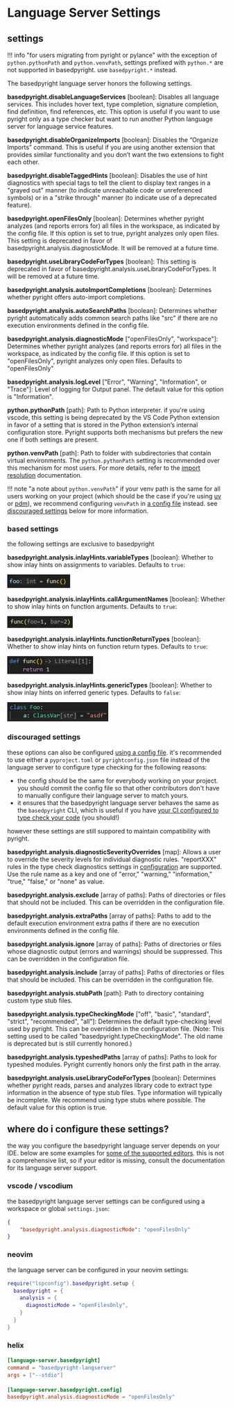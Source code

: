 # Language Server Settings

## settings

!!! info "for users migrating from pyright or pylance"
    with the exception of `python.pythonPath` and `python.venvPath`, settings prefixed with `python.*` are not supported in basedpyright. use `basedpyright.*` instead.

The basedpyright language server honors the following settings.

**basedpyright.disableLanguageServices** [boolean]: Disables all language services. This includes hover text, type completion, signature completion, find definition, find references, etc. This option is useful if you want to use pyright only as a type checker but want to run another Python language server for language service features.

**basedpyright.disableOrganizeImports** [boolean]: Disables the “Organize Imports” command. This is useful if you are using another extension that provides similar functionality and you don’t want the two extensions to fight each other.

**basedpyright.disableTaggedHints** [boolean]: Disables the use of hint diagnostics with special tags to tell the client to display text ranges in a "grayed out" manner (to indicate unreachable code or unreferenced symbols) or in a "strike through" manner (to indicate use of a deprecated feature).

**basedpyright.openFilesOnly** [boolean]: Determines whether pyright analyzes (and reports errors for) all files in the workspace, as indicated by the config file. If this option is set to true, pyright analyzes only open files. This setting is deprecated in favor of basedpyright.analysis.diagnosticMode. It will be removed at a future time.

**basedpyright.useLibraryCodeForTypes** [boolean]: This setting is deprecated in favor of basedpyright.analysis.useLibraryCodeForTypes. It will be removed at a future time.

**basedpyright.analysis.autoImportCompletions** [boolean]: Determines whether pyright offers auto-import completions.

**basedpyright.analysis.autoSearchPaths** [boolean]: Determines whether pyright automatically adds common search paths like "src" if there are no execution environments defined in the config file.

**basedpyright.analysis.diagnosticMode** ["openFilesOnly", "workspace"]: Determines whether pyright analyzes (and reports errors for) all files in the workspace, as indicated by the config file. If this option is set to "openFilesOnly", pyright analyzes only open files. Defaults to "openFilesOnly"

**basedpyright.analysis.logLevel** ["Error", "Warning", "Information", or "Trace"]: Level of logging for Output panel. The default value for this option is "Information".

**python.pythonPath** [path]: Path to Python interpreter. if you're using vscode, this setting is being deprecated by the VS Code Python extension in favor of a setting that is stored in the Python extension’s internal configuration store. Pyright supports both mechanisms but prefers the new one if both settings are present.

**python.venvPath** [path]: Path to folder with subdirectories that contain virtual environments. The `python.pythonPath` setting is recommended over this mechanism for most users. For more details, refer to the [import resolution](../usage/import-resolution.md#configuring-your-python-environment) documentation.

!!! note "a note about `python.venvPath`"
    if your venv path is the same for all users working on your project (which should be the case if you're using [uv](https://docs.astral.sh/uv/pip/compatibility/#virtual-environments-by-default) or [pdm](https://pdm-project.org/en/latest/usage/venv/#virtualenv-auto-creation)), we recommend configuring `venvPath` in [a config file](../configuration.md) instead. see [discouraged settings](#discouraged-settings) below for more information.

### based settings

the following settings are exclusive to basedpyright

**basedpyright.analysis.inlayHints.variableTypes** [boolean]: Whether to show inlay hints on assignments to variables. Defaults to `true`:

![](inlayHints.variableTypes.png)

**basedpyright.analysis.inlayHints.callArgumentNames** [boolean]: Whether to show inlay hints on function arguments. Defaults to `true`:

![](inlayHints.callArgumentNames.png)

**basedpyright.analysis.inlayHints.functionReturnTypes** [boolean]: Whether to show inlay hints on function return types. Defaults to `true`:

![](inlayHints.functionReturnTypes.png)

**basedpyright.analysis.inlayHints.genericTypes** [boolean]: Whether to show inlay hints on inferred generic types. Defaults to `false`:

![](inlayHints.genericTypes.png)

### discouraged settings

these options can also be configured [using a config file](./config-files.md). it's recommended to use either a `pyproject.toml` or `pyrightconfig.json` file instead of the language server to configure type checking for the following reasons:

- the config should be the same for everybody working on your project. you should commit the config file so that other contributors don't have to manually configure their language server to match yours.
- it ensures that the basedpyright language server behaves the same as the `basedpyright` CLI, which is useful if you have [your CI configured to type check your code](../benefits-over-pyright/improved-ci-integration.md) (you should!)

however these settings are still suppored to maintain compatibility with pyright.

**basedpyright.analysis.diagnosticSeverityOverrides** [map]: Allows a user to override the severity levels for individual diagnostic rules. "reportXXX" rules in the type check diagnostics settings in [configuration](config-files.md#type-check-diagnostics-settings) are supported. Use the rule name as a key and one of "error," "warning," "information," "true," "false," or "none" as value.

**basedpyright.analysis.exclude** [array of paths]: Paths of directories or files that should not be included. This can be overridden in the configuration file.

**basedpyright.analysis.extraPaths** [array of paths]: Paths to add to the default execution environment extra paths if there are no execution environments defined in the config file.

**basedpyright.analysis.ignore** [array of paths]: Paths of directories or files whose diagnostic output (errors and warnings) should be suppressed. This can be overridden in the configuration file.

**basedpyright.analysis.include** [array of paths]: Paths of directories or files that should be included. This can be overridden in the configuration file.

**basedpyright.analysis.stubPath** [path]: Path to directory containing custom type stub files.

**basedpyright.analysis.typeCheckingMode** ["off", "basic", "standard", "strict", "recommended", "all"]: Determines the default type-checking level used by pyright. This can be overridden in the configuration file. (Note: This setting used to be called "basedpyright.typeCheckingMode". The old name is deprecated but is still currently honored.)

**basedpyright.analysis.typeshedPaths** [array of paths]: Paths to look for typeshed modules. Pyright currently honors only the first path in the array.

**basedpyright.analysis.useLibraryCodeForTypes** [boolean]: Determines whether pyright reads, parses and analyzes library code to extract type information in the absence of type stub files. Type information will typically be incomplete. We recommend using type stubs where possible. The default value for this option is true.

## where do i configure these settings?

the way you configure the basedpyright language server depends on your IDE. below are some examples for [some of the supported editors](../installation/ides.md). this is not a comprehensive list, so if your editor is missing, consult the documentation for its language server support.

### vscode / vscodium

the basedpyright language server settings can be configured using a workspace or global `settings.json`:

```json title="./.vscode/settings.json"
{
    "basedpyright.analysis.diagnosticMode": "openFilesOnly"
}
```

### neovim

the language server can be configured in your neovim settings:

```lua
require("lspconfig").basedpyright.setup {
  basedpyright = {
    analysis = {
      diagnosticMode = "openFilesOnly",
    }
  }
}
```

### helix

```toml title="languages.toml"
[language-server.basedpyright]
command = "basedpyright-langserver"
args = ["--stdio"]

[language-server.basedpyright.config]
basedpyright.analysis.diagnosticMode = "openFilesOnly"
```
